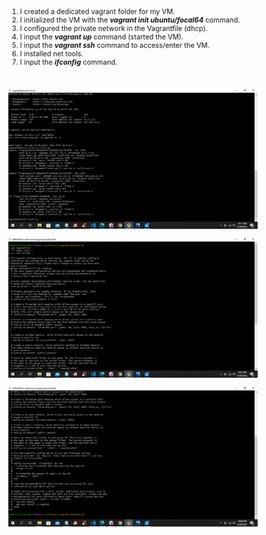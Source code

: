 1) I created a dedicated vagrant folder for my VM.
2) I initialized the VM with the **_vagrant init ubuntu/focal64_** command.
3) I configured the private network in the Vagrantfile (dhcp).
4) I input the **_vagrant up_** command (started the VM).
5) I input the **_vagrant ssh_** command to access/enter the VM.
6) I installed net tools.
7) I input the **_ifconfig_** command.

<br>


![My ifconfig output Screenshot](./images/ifconfig-output-screenshot.png "My ifconfig output Screenshot")


![My Vagrantfile Screenshot-1](./images/Vagrantfile-screenshot1.png "My Vagrantfile Screenshot-1")


![My Vagrantfile Screenshot-2](./images/Vagrantfile-screenshot2.png "My Vagrantfile Screenshot-2")